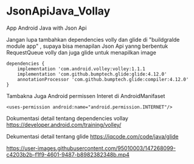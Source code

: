 # JsonApiJava_Vollay
App Android Java with Json Api

Jangan lupa tambahkan dependencies volly dan glide di "buildgralde module app" , supaya bisa menapilan Json Api yanng berbentuk RequestQueue volly dan juga glide untuk menapilkan image


    dependencies {
        implementation 'com.android.volley:volley:1.1.1
        implementation 'com.github.bumptech.glide:glide:4.12.0'
        annotationProcessor 'com.github.bumptech.glide:compiler:4.12.0'
    }

Tambakna Juga Android permissen Interet di AndroidManifaset

    <uses-permission android:name="android.permission.INTERNET"/>

Dokumentasi detail tentang dependencies vollay https://developer.android.com/training/volley/

Dekumentasi detail tentang glide https://iqcode.com/code/java/glide

https://user-images.githubusercontent.com/95010003/147268099-c4203b2b-f1f9-4601-9487-b8982382348b.mp4

